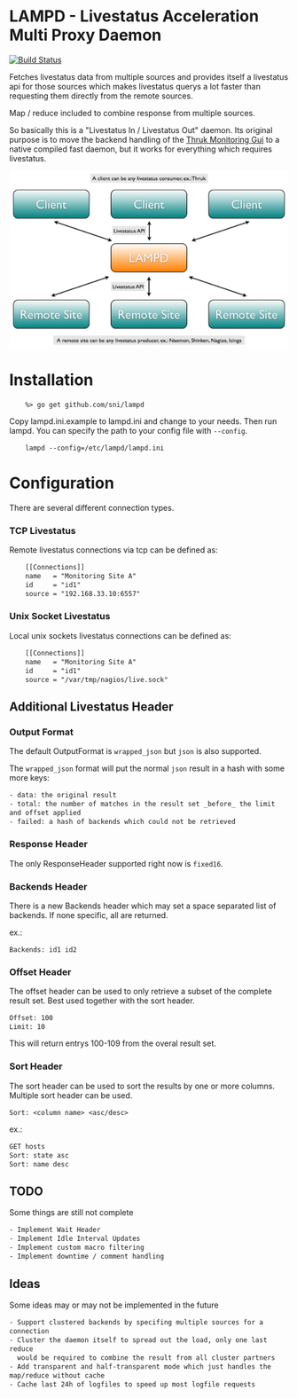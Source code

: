 LAMPD - Livestatus Acceleration Multi Proxy Daemon
==================================================

[![Build Status](https://travis-ci.org/sni/lampd.svg?branch=master)](https://travis-ci.org/sni/lampd)

Fetches livestatus data from multiple sources and provides itself a livestatus
api for those sources which makes livestatus querys a lot faster than requesting
them directly from the remote sources.

Map / reduce included to combine response from multiple sources.

So basically this is a "Livestatus In / Livestatus Out" daemon. Its original purpose is to
move the backend handling of the [Thruk Monitoring Gui](http://www.thruk.org) to a native
compiled fast daemon, but it works for everything which requires livestatus.

<img src="docs/Architecture.png" alt="Architecture" style="width: 600px;"/>


Installation
============

```
    %> go get github.com/sni/lampd
```

Copy lampd.ini.example to lampd.ini and change to your needs. Then run lampd.
You can specify the path to your config file with `--config`.

```
    lampd --config=/etc/lampd/lampd.ini
```

Configuration
=============

There are several different connection types.

### TCP Livestatus  ###

Remote livestatus connections via tcp can be defined as:

```
    [[Connections]]
    name   = "Monitoring Site A"
    id     = "id1"
    source = "192.168.33.10:6557"
```


### Unix Socket Livestatus  ###

Local unix sockets livestatus connections can be defined as:

```
    [[Connections]]
    name   = "Monitoring Site A"
    id     = "id1"
    source = "/var/tmp/nagios/live.sock"
```


Additional Livestatus Header
----------------------------

### Output Format ###

The default OutputFormat is `wrapped_json` but `json` is also supported.

The `wrapped_json` format will put the normal `json` result in a hash with
some more keys:

    - data: the original result
    - total: the number of matches in the result set _before_ the limit and offset applied
    - failed: a hash of backends which could not be retrieved

### Response Header ###

The only ResponseHeader supported right now is `fixed16`.

### Backends Header ###

There is a new Backends header which may set a space separated list of
backends. If none specific, all are returned.

ex.:

    Backends: id1 id2


### Offset Header ###

The offset header can be used to only retrieve a subset of the complete result
set. Best used together with the sort header.

    Offset: 100
    Limit: 10

This will return entrys 100-109 from the overal result set.


### Sort Header ###

The sort header can be used to sort the results by one or more columns.
Multiple sort header can be used.

    Sort: <column name> <asc/desc>

ex.:

    GET hosts
    Sort: state asc
    Sort: name desc


TODO
----

Some things are still not complete

    - Implement Wait Header
    - Implement Idle Interval Updates
    - Implement custom macro filtering
    - Implement downtime / comment handling


Ideas
-----

Some ideas may or may not be implemented in the future

    - Support clustered backends by specifing multiple sources for a connection
    - Cluster the daemon itself to spread out the load, only one last reduce
      would be required to combine the result from all cluster partners
    - Add transparent and half-transparent mode which just handles the map/reduce without cache
    - Cache last 24h of logfiles to speed up most logfile requests
